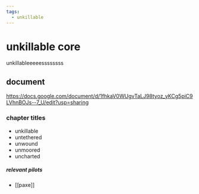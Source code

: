 ```yaml
---
tags:
  - unkillable
---
```

# unkillable core
unkillableeeeessssssss
## document
https://docs.google.com/document/d/1fhkaV0WUgvTaLJ98tyoz_yKCg5piC9LVhnBOJs--7_U/edit?usp=sharing
### chapter titles
- unkillable
- untethered
- unwound
- unmoored
- uncharted

##### relevant pilots
- [[paxe]]
